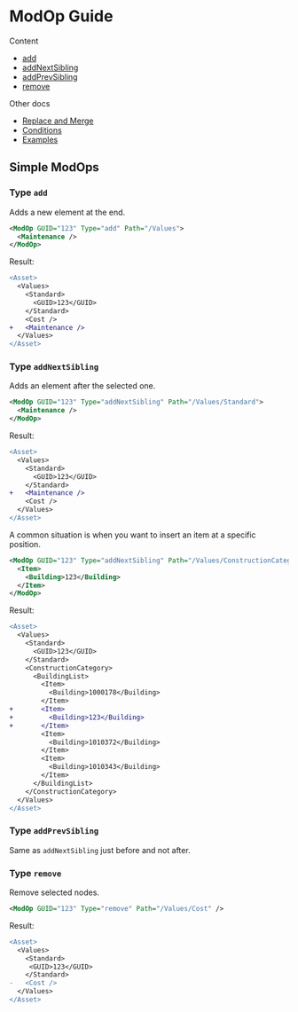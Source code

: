 # ModOp Guide

Content

- [add](#type-add)
- [addNextSibling](#type-addnextsibling)
- [addPrevSibling](#type-addprevsibling)
- [remove](#type-remove)

Other docs

- [Replace and Merge](./modop-replace-merge.md)
- [Conditions](./modop-conditions.md)
- [Examples](./modop-examples.md)

## Simple ModOps

### Type `add`

Adds a new element at the end.

```xml
<ModOp GUID="123" Type="add" Path="/Values">
  <Maintenance />
</ModOp>
```

Result:
```diff
<Asset>
  <Values>
    <Standard>
      <GUID>123</GUID>
    </Standard>
    <Cost />
+   <Maintenance />
  </Values>
</Asset>
```

### Type `addNextSibling`

Adds an element after the selected one.

```xml
<ModOp GUID="123" Type="addNextSibling" Path="/Values/Standard">
  <Maintenance />
</ModOp>
```

Result:
```diff
<Asset>
  <Values>
    <Standard>
      <GUID>123</GUID>
    </Standard>
+   <Maintenance />
    <Cost />
  </Values>
</Asset>
```

A common situation is when you want to insert an item at a specific position.

```xml
<ModOp GUID="123" Type="addNextSibling" Path="/Values/ConstructionCategory/BuildingList/Item[Building='1000178']">
  <Item>
    <Building>123</Building>
  </Item>
</ModOp>
```

Result:
```diff
<Asset>
  <Values>
    <Standard>
      <GUID>123</GUID>
    </Standard>
    <ConstructionCategory>
      <BuildingList>
        <Item>
          <Building>1000178</Building>
        </Item>
+       <Item>
+         <Building>123</Building>
+       </Item>
        <Item>
          <Building>1010372</Building>
        </Item>
        <Item>
          <Building>1010343</Building>
        </Item>
      </BuildingList>
    </ConstructionCategory>
  </Values>
</Asset>
```

### Type `addPrevSibling`

Same as `addNextSibling` just before and not after.

### Type `remove`

Remove selected nodes.

```xml
<ModOp GUID="123" Type="remove" Path="/Values/Cost" />
```

Result:
```diff
<Asset>
  <Values>
    <Standard>
     <GUID>123</GUID>
    </Standard>
-   <Cost />
  </Values>
</Asset>
```

